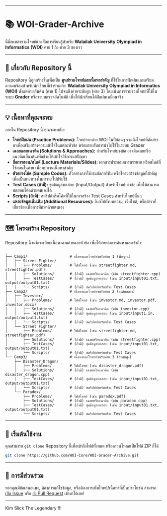 -----

# 📚 WOI-Grader-Archive

นี่คือแหล่งรวมโจทย์และสื่อการเรียนรู้สำหรับ **Walailak University Olympiad in Informatics (WOI)** ค่าย 1 ถึง ค่าย 3 ของเรา

-----

## 🎯 เกี่ยวกับ Repository นี้

Repository นี้ถูกสร้างขึ้นเพื่อเป็น **ศูนย์รวมโจทย์และเนื้อหาสำคัญ** ที่ใช้ในการฝึกฝนและเตรียมความพร้อมสำหรับนักเรียนที่เข้าร่วมค่าย **Walailak University Olympiad in Informatics (WOI)** ตั้งแต่ค่ายเริ่มต้น (ค่าย 1) ไปจนถึงค่ายระดับสูง (ค่าย 3) โดยเน้นการรวบรวมโจทย์ที่ใช้ในระบบ **Grader** หรือระบบตรวจอัตโนมัติ เพื่อให้นักเรียนได้ฝึกฝนเหมือนจริง

-----

## 💡 เนื้อหาที่คุณจะพบ

ภายใน Repository นี้ คุณจะพบกับ:

  * **โจทย์ฝึกฝน (Practice Problems):** โจทย์จากค่าย WOI ในปีก่อนๆ รวมถึงโจทย์ที่คัดสรรมาเพื่อเสริมสร้างความเข้าใจในแต่ละหัวข้อ พร้อมรองรับการนำไปใช้ในระบบ Grader
  * **เฉลยและแนวคิด (Solutions & Approaches):** สำหรับโจทย์บางข้อ อาจมีเฉลยหรือแนวคิดเบื้องต้นเพื่อช่วยให้เข้าใจวิธีการแก้ปัญหา
  * **สื่อการสอน/สไลด์ (Lecture Materials/Slides):** เอกสารประกอบการบรรยาย หรือสไลด์ที่ใช้สอนในค่าย เพื่อทบทวนเนื้อหาสำคัญ
  * **ตัวอย่างโค้ด (Sample Codes):** ตัวอย่างการใช้งานอัลกอริทึม หรือโครงสร้างข้อมูลที่สำคัญ เพื่อเป็นแนวทางในการนำไปปรับใช้
  * **Test Cases (ถ้ามี):** ชุดข้อมูลทดสอบ (Input/Output) สำหรับโจทย์บางข้อ เพื่อให้สามารถทดสอบโค้ดด้วยตนเองได้
  * **Scripts (ถ้ามี):** สคริปต์หรือโค้ดที่ใช้ในการสร้าง Test Cases สำหรับโจทย์นั้นๆ
  * **แหล่งข้อมูลเพิ่มเติม (Additional Resources):** ลิงก์ไปยังบทความ, เว็บไซต์, หรือตำราที่เกี่ยวข้องเพื่อการศึกษาด้วยตนเอง

-----

## 🗺️ โครงสร้าง Repository

Repository นี้จะจัดระเบียบเนื้อหาตามค่ายและหัวข้อ เพื่อให้ง่ายต่อการค้นหาและเข้าถึง:

```
.
├── Camp1/                   # เนื้อหาและโจทย์สำหรับค่าย 1 (พื้นฐาน)
│   ├── Street Fighter/
│   │   ├── Problems/        # ไฟล์โจทย์ (เช่น streetfighter.md, streetfighter.pdf)
│   │   ├── Solutions/       # (ถ้ามี) เฉลยหรือแนวคิด (เช่น streetfighter.cpp)
│   │   ├── TestCases/       # (ถ้ามี) ชุดข้อมูลทดสอบ (เช่น input/input01.txt, output/output01.txt)
│   │   └── Scripts/         # (ถ้ามี) สคริปต์สำหรับสร้าง Test Cases
├── Camp2/                   # เนื้อหาและโจทย์สำหรับค่าย 2 (ระดับกลาง)
│   ├── Investor/
│   │   ├── Problems/        # ไฟล์โจทย์ (เช่น investor.md, investor.pdf, investor.docx)
│   │   ├── Solutions/       # (ถ้ามี) เฉลยหรือแนวคิด (เช่น investor.cpp)
│   │   ├── TestCases/       # (ถ้ามี) ชุดข้อมูลทดสอบ (เช่น input/input1.in, output/output1.txt)
│   │   └── Scripts/         # (ถ้ามี) สคริปต์สำหรับสร้าง Test Cases
│   └── Street Fighter/
│       ├── Problems/        # ไฟล์โจทย์ (เช่น streetfighter.md, streetfighter.pdf)
│       ├── Solutions/       # (ถ้ามี) เฉลยหรือแนวคิด (เช่น streetfighter.cpp)
│       ├── TestCases/       # (ถ้ามี) ชุดข้อมูลทดสอบ (เช่น input/input01.txt, output/output01.txt)
│       └── Scripts/         # (ถ้ามี) สคริปต์สำหรับสร้าง Test Cases
└── Camp3/                   # เนื้อหาและโจทย์สำหรับค่าย 3 (ระดับสูง)
    ├── Disaster_Dragon/
    │   ├── Problems/        # ไฟล์โจทย์ (เช่น disaster_dragon.pdf)
    │   ├── Solutions/       # (ถ้ามี) เฉลยหรือแนวคิด (เช่น disaster_dragon.cpp)
    │   ├── TestCases/       # (ถ้ามี) ชุดข้อมูลทดสอบ (เช่น input/input01.txt, output/output01.txt)
    │   └── Scripts/         # (ถ้ามี) สคริปต์สำหรับสร้าง Test Cases
    └── Paradox/
        ├── Problems/        # ไฟล์โจทย์ (เช่น paradox.pdf)
        ├── Solutions/       # (ถ้ามี) เฉลยหรือแนวคิด (เช่น paradox.cpp)
        ├── TestCases/       # (ถ้ามี) ชุดข้อมูลทดสอบ (เช่น input/input01.txt, output/output01.txt)
        └── Scripts/         # (ถ้ามี) สคริปต์สำหรับสร้าง Test Cases
```

-----

## 🚀 เริ่มต้นใช้งาน

คุณสามารถ `git clone` Repository นี้เพื่อเข้าถึงไฟล์ทั้งหมด หรือดาวน์โหลดเป็นไฟล์ ZIP ก็ได้

```bash
git clone https://github.com/WOI-Core/WOI-Grader-Archive.git
```

-----

## 🤝 การมีส่วนร่วม

หากคุณมีข้อเสนอแนะ, ต้องการแก้ไขข้อมูล, หรือต้องการเพิ่มโจทย์/เนื้อหาที่เป็นประโยชน์ สามารถ [เปิด Issue](https://www.google.com/search?q=https://github.com/WOI-Core/WOI-Grader-Archive/issues) หรือ [ส่ง Pull Request](https://www.google.com/search?q=https://github.com/WOI-Core/WOI-Grader-Archive/pulls) เข้ามาได้เลย\!

-----

Kim Slick The Legendary \!\!\!
